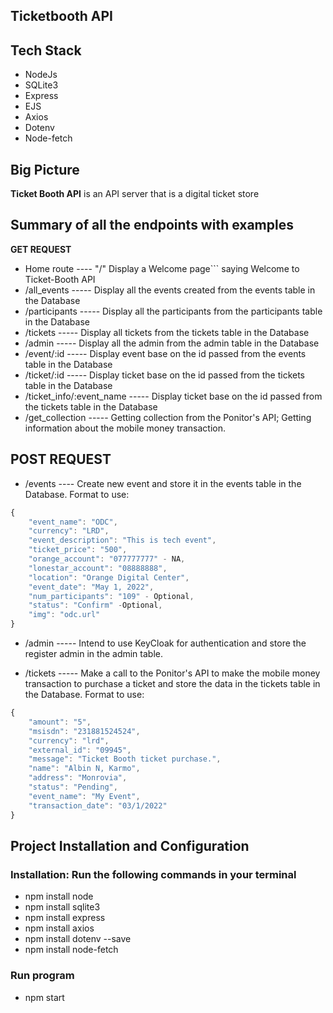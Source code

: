 ## Ticketbooth API
## Tech Stack
- NodeJs
- SQLite3
- Express
- EJS
- Axios
- Dotenv
- Node-fetch

## Big Picture
**Ticket Booth API** is an API server that is a digital ticket store 

## Summary of all the endpoints with examples
**GET REQUEST**

- Home route ---- "/" Display a Welcome page``` saying Welcome to Ticket-Booth API
- /all_events ----- Display all the events created from the events table in the Database
- /participants ----- Display all the participants from the participants table in the Database
- /tickets ----- Display all tickets from the tickets table in the Database
- /admin ----- Display all the admin from the admin table in the Database
- /event/:id ----- Display event base on the id passed from the events table in the Database
- /ticket/:id ----- Display ticket base on the id passed from the tickets table in the Database 
- /ticket_info/:event_name ----- Display ticket base on the id passed from the tickets table in the Database
- /get_collection ----- Getting collection from the Ponitor's API; Getting information about the mobile money transaction.

## POST REQUEST
- /events ---- Create new event and store it in the events table in the Database.
Format to use:
```js
{
	"event_name": "ODC",
	"currency": "LRD",
	"event_description": "This is tech event",
	"ticket_price": "500",
	"orange_account": "077777777" - NA,
	"lonestar_account": "08888888",
	"location": "Orange Digital Center",
	"event_date": "May 1, 2022",
	"num_participants": "109" - Optional,
	"status": "Confirm" -Optional,
	"img": "odc.url"
} 
```

- /admin ----- Intend to use KeyCloak for authentication and store the register admin in the admin table.

- /tickets ----- Make a call to the Ponitor's API to make the mobile money transaction to purchase a ticket and store the data in the tickets table in the Database.
Format to use:
```js
{
    "amount": "5",
    "msisdn": "231881524524",
    "currency": "lrd",
    "external_id": "09945",
    "message": "Ticket Booth ticket purchase.",
    "name": "Albin N, Karmo",
    "address": "Monrovia",
    "status": "Pending",
    "event_name": "My Event",
    "transaction_date": "03/1/2022"
}
```
## Project Installation and Configuration
### Installation: Run the following commands in your terminal
- npm install node
- npm install sqlite3
- npm install express
- npm install axios
- npm install dotenv --save
- npm install node-fetch
### Run program
- npm start